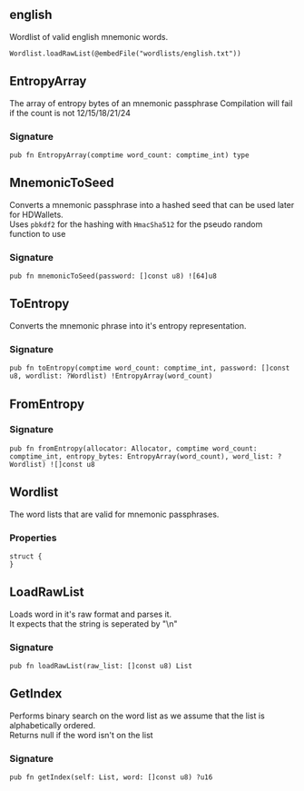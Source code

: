 ## english

Wordlist of valid english mnemonic words.

```zig
Wordlist.loadRawList(@embedFile("wordlists/english.txt"))
```

## EntropyArray
The array of entropy bytes of an mnemonic passphrase
Compilation will fail if the count is not 12/15/18/21/24

### Signature

```zig
pub fn EntropyArray(comptime word_count: comptime_int) type
```

## MnemonicToSeed
Converts a mnemonic passphrase into a hashed seed that
can be used later for HDWallets.\
Uses `pbkdf2` for the hashing with `HmacSha512` for the
pseudo random function to use

### Signature

```zig
pub fn mnemonicToSeed(password: []const u8) ![64]u8
```

## ToEntropy
Converts the mnemonic phrase into it's entropy representation.

### Signature

```zig
pub fn toEntropy(comptime word_count: comptime_int, password: []const u8, wordlist: ?Wordlist) !EntropyArray(word_count)
```

## FromEntropy
### Signature

```zig
pub fn fromEntropy(allocator: Allocator, comptime word_count: comptime_int, entropy_bytes: EntropyArray(word_count), word_list: ?Wordlist) ![]const u8
```

## Wordlist

The word lists that are valid for mnemonic passphrases.

### Properties

```zig
struct {
}
```

## LoadRawList
Loads word in it's raw format and parses it.\
It expects that the string is seperated by "\n"

### Signature

```zig
pub fn loadRawList(raw_list: []const u8) List
```

## GetIndex
Performs binary search on the word list
as we assume that the list is alphabetically ordered.\
Returns null if the word isn't on the list

### Signature

```zig
pub fn getIndex(self: List, word: []const u8) ?u16
```

